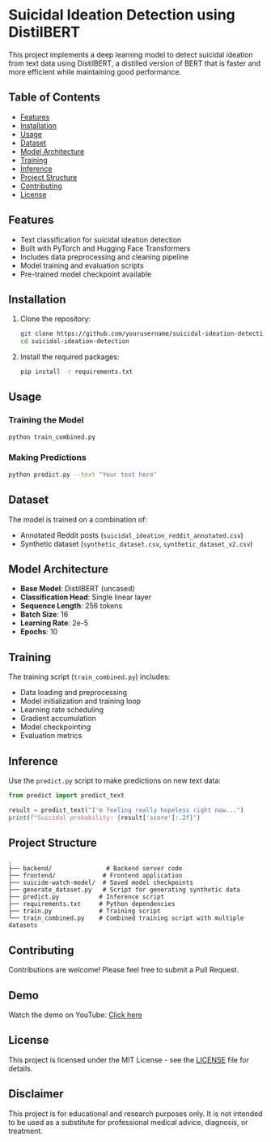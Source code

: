 # Suicidal Ideation Detection using DistilBERT

This project implements a deep learning model to detect suicidal ideation from text data using DistilBERT, a distilled version of BERT that is faster and more efficient while maintaining good performance.

## Table of Contents
- [Features](#features)
- [Installation](#installation)
- [Usage](#usage)
- [Dataset](#dataset)
- [Model Architecture](#model-architecture)
- [Training](#training)
- [Inference](#inference)
- [Project Structure](#project-structure)
- [Contributing](#contributing)
- [License](#license)

## Features
- Text classification for suicidal ideation detection
- Built with PyTorch and Hugging Face Transformers
- Includes data preprocessing and cleaning pipeline
- Model training and evaluation scripts
- Pre-trained model checkpoint available

## Installation

1. Clone the repository:
   ```bash
   git clone https://github.com/yourusername/suicidal-ideation-detection.git
   cd suicidal-ideation-detection
   ```

2. Install the required packages:
   ```bash
   pip install -r requirements.txt
   ```

## Usage

### Training the Model
```bash
python train_combined.py
```

### Making Predictions
```bash
python predict.py --text "Your text here"
```

## Dataset
The model is trained on a combination of:
- Annotated Reddit posts (`suicidal_ideation_reddit_annotated.csv`)
- Synthetic dataset (`synthetic_dataset.csv`, `synthetic_dataset_v2.csv`)

## Model Architecture
- **Base Model**: DistilBERT (uncased)
- **Classification Head**: Single linear layer
- **Sequence Length**: 256 tokens
- **Batch Size**: 16
- **Learning Rate**: 2e-5
- **Epochs**: 10

## Training
The training script (`train_combined.py`) includes:
- Data loading and preprocessing
- Model initialization and training loop
- Learning rate scheduling
- Gradient accumulation
- Model checkpointing
- Evaluation metrics

## Inference
Use the `predict.py` script to make predictions on new text data:

```python
from predict import predict_text

result = predict_text("I'm feeling really hopeless right now...")
print(f"Suicidal probability: {result['score']:.2f}")
```

## Project Structure
```
.
├── backend/               # Backend server code
├── frontend/             # Frontend application
├── suicide-watch-model/  # Saved model checkpoints
├── generate_dataset.py   # Script for generating synthetic data
├── predict.py           # Inference script
├── requirements.txt     # Python dependencies
├── train.py             # Training script
└── train_combined.py    # Combined training script with multiple datasets
```

## Contributing
Contributions are welcome! Please feel free to submit a Pull Request.

## Demo

Watch the demo on YouTube: [Click here](https://youtu.be/rVTI896q51Y)





## License
This project is licensed under the MIT License - see the [LICENSE](LICENSE) file for details.


## Disclaimer
This project is for educational and research purposes only. It is not intended to be used as a substitute for professional medical advice, diagnosis, or treatment.
